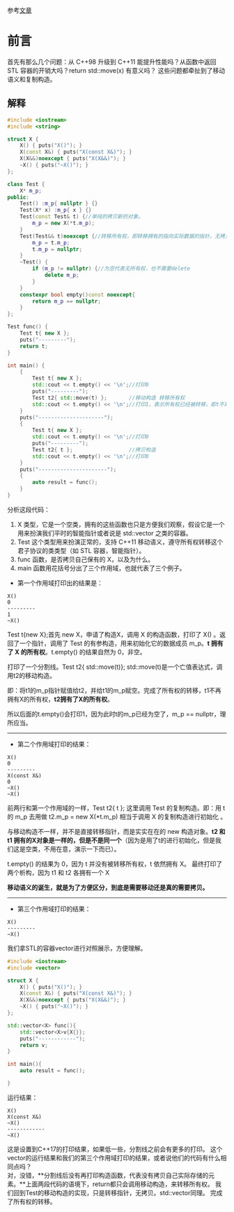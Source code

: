 参考[文章](https://zhuanlan.zhihu.com/p/658035687)

# 前言
首先有那么几个问题：从 C++98 升级到 C++11 能提升性能吗？从函数中返回 STL 容器的开销大吗？return std::move(x) 有意义吗？
这些问题都牵扯到了移动语义和复制构造。

## 解释
```cpp
#include <iostream>
#include <string>

struct X {
    X() { puts("X()"); }
    X(const X&) { puts("X(const X&)"); }
    X(X&&)noexcept { puts("X(X&&)"); }
    ~X() { puts("~X()"); }
};

class Test {
    X* m_p;
public:
    Test() :m_p{ nullptr } {}
    Test(X* x) :m_p{ x } {}
    Test(const Test& t) {//单纯的拷贝新的对象。
        m_p = new X(*t.m_p);
    }
    Test(Test&& t)noexcept {//转移所有权，即转移拥有的指向实际数据的指针，无拷贝
        m_p = t.m_p;
        t.m_p = nullptr;
    }
    ~Test() {
        if (m_p != nullptr) {//为空代表无所有权，也不需要delete
            delete m_p;
        }
    }
    constexpr bool empty()const noexcept{
        return m_p == nullptr;
    }
};

Test func() {
    Test t{ new X };
    puts("---------");
    return t;
}

int main() {
    {
        Test t{ new X };
        std::cout << t.empty() << '\n';//打印0
        puts("---------");
        Test t2{ std::move(t) };       //移动构造 转移所有权
        std::cout << t.empty() << '\n';//打印1，表示所有权已经被转移，即t不再拥有指向实际数据X的指针
    }
    puts("---------------------");
    {
        Test t{ new X };
        std::cout << t.empty() << '\n';//打印0
        puts("---------");
        Test t2{ t };                  //拷贝构造
        std::cout << t.empty() << '\n';//打印0
    }
    puts("----------------------");
    {
        auto result = func();
    }
}
```
分析这段代码：
1. X 类型，它是一个空类，拥有的这些函数也只是方便我们观察，假设它是一个用来扮演我们平时的智能指针或者说是 std::vector 之类的容器。
2. Test 这个类型用来扮演正常的，支持 C++11 移动语义，遵守所有权转移这个君子协议的类类型（如 STL 容器，智能指针）。
3. func 函数，是否拷贝自己保有的 X，以及为什么。
4. main 函数用花括号分出了三个作用域，也就代表了三个例子。

- 第一个作用域打印出的结果是：
```
X()
0
---------
1
~X()
```
Test t{new X};首先 new X，申请了构造X，调用 X 的构造函数，打印了 X() 。返回了一个指针，调用了 Test 的有参构造，用来初始化它的数据成员 m_p。**t 拥有了 X 的所有权**。t.empty() 的结果自然为 0，非空。

打印了一个分割线。Test t2{ std::move(t)}; std::move(t)是一个亡值表达式，调用t2的移动构造。

即：将t1的m_p指针赋值给t2，并给t1的m_p赋空。完成了所有权的转移，t1不再拥有X的所有权，**t2拥有了X的所有权**。

所以后面的t.empty()会打印1，因为此时t的m_p已经为空了，m_p == nullptr，理所应当。

---
- 第二个作用域打印的结果：
```
X()
0
---------
X(const X&)
0
~X()
~X()
```
前两行和第一个作用域的一样，Test t2{ t }; 这里调用 Test 的复制构造。即：用 t 的 m_p 去用做 t2.m_p = new X(*t.m_p) 相当于调用 X 的复制构造进行初始化 。

与移动构造不一样，并不是直接转移指针，而是实实在在的 new 构造对象。**t2 和 t1 拥有的X对象是一样的，但是不是同一个**（因为是用了t的进行初始化，但是我们这是空类，不用在意，演示一下而已）。

t.empty() 的结果为 0，因为 t 并没有被转移所有权，t 依然拥有 X。 最终打印了两个析构，因为 t1 和 t2 各拥有一个 X 

**移动语义的诞生，就是为了方便区分，到底是需要移动还是真的需要拷贝。**

---
- 第三个作用域打印的结果：
```
X()
---------
~X()
```
我们拿STL的容器vector进行对照展示，方便理解。
```cpp
#include <iostream>
#include <vector>

struct X {
    X() { puts("X()"); }
    X(const X&) { puts("X(const X&)"); }
    X(X&&)noexcept { puts("X(X&&)"); }
    ~X() { puts("~X()"); }
};

std::vector<X> func(){
    std::vector<X>v{X{}};
    puts("------------");
    return v;
}

int main(){
    auto result = func();

}
```
运行结果：
```
X()
X(const X&)
~X()
------------
~X()
```
这是设置到C++17的打印结果，如果低一些，分割线之前会有更多的打印。
这个vector的运行结果和我们的第三个作用域打印的结果，或者说他们的代码有什么相同点吗？  
对，没错，**分割线后没有再打印构造函数，代表没有拷贝自己实际存储的元素。**上面两段代码的语境下，return都只会调用移动构造，来转移所有权。
我们回到Test的移动构造的实现，只是转移指针，无拷贝。std::vector同理。 完成了所有权的转移。
